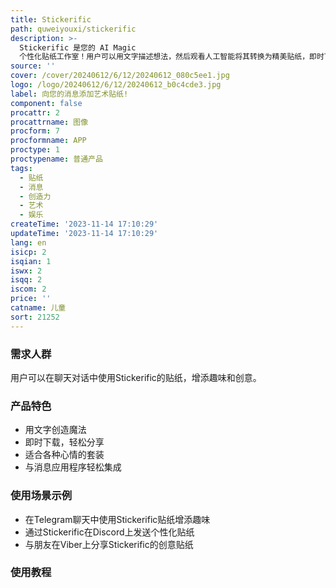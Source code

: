 ```yaml
---
title: Stickerific
path: quweiyouxi/stickerific
description: >-
  Stickerific 是您的 AI Magic
  个性化贴纸工作室！用户可以用文字描述想法，然后观看人工智能将其转换为精美贴纸，即时下载并轻松分享。贴纸可整理成套装，轻松与消息应用程序集成。产品定位于丰富消息体验，提升创造力与趣味。
source: ''
cover: /cover/20240612/6/12/20240612_080c5ee1.jpg
logo: /logo/20240612/6/12/20240612_b0c4cde3.jpg
label: 向您的消息添加艺术贴纸!
component: false
procattr: 2
procattrname: 图像
procform: 7
procformname: APP
proctype: 1
proctypename: 普通产品
tags:
  - 贴纸
  - 消息
  - 创造力
  - 艺术
  - 娱乐
createTime: '2023-11-14 17:10:29'
updateTime: '2023-11-14 17:10:29'
lang: en
isicp: 2
isqian: 1
iswx: 2
isqq: 2
iscom: 2
price: ''
catname: 儿童
sort: 21252
---
```




### 需求人群
用户可以在聊天对话中使用Stickerific的贴纸，增添趣味和创意。

### 产品特色
- 用文字创造魔法
- 即时下载，轻松分享
- 适合各种心情的套装
- 与消息应用程序轻松集成

### 使用场景示例
- 在Telegram聊天中使用Stickerific贴纸增添趣味
- 通过Stickerific在Discord上发送个性化贴纸
- 与朋友在Viber上分享Stickerific的创意贴纸

### 使用教程


  
